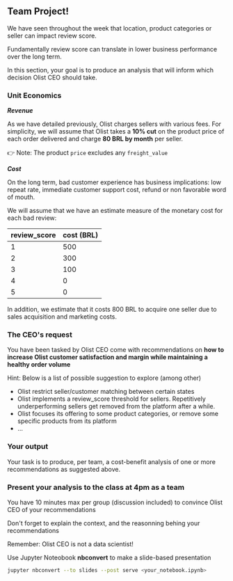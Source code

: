 ## Team Project!

We have seen throughout the week that location, product categories or seller can impact review score.

Fundamentally review score can translate in lower business performance over the long term.

In this section, your goal is to produce an analysis that will inform which decision Olist CEO should take.

### Unit Economics

***Revenue***

As we have detailed previously, Olist charges sellers with various fees. For simplicity, we will assume that Olist takes a **10% cut** on the product price of each order delivered and charge **80 BRL by month** per seller.

👉 Note: The product `price` excludes any `freight_value`

***Cost***

On the long term, bad customer experience has business implications: low repeat rate, immediate customer support cost, refund or non favorable word of mouth.

We will assume that we have an estimate measure of the monetary cost for each bad review:

review_score|cost (BRL)
---|---
1|500
2|300
3|100
4|0
5|0

In addition, we estimate that it costs 800 BRL to acquire one seller due to sales acquisition and marketing costs.

### The CEO's request

You have been tasked by Olist CEO come with recommendations on **how to increase Olist customer satisfaction and margin while maintaining a healthy order volume**

Hint: Below is a list of possible suggestion to explore (among other)
- Olist restrict seller/customer matching between certain states
- Olist implements a review_score threshold for sellers. Repetitively underperforming sellers get removed from the platform after a while.
- Olist focuses its offering to some product categories, or remove some specific products from its platform
- ...

### Your output

Your task is to produce, per team, a cost-benefit analysis of one or more recommendations as suggested above.

### Present your analysis to the class at 4pm as a team

You have 10 minutes max per group (discussion included) to convince Olist CEO of your recommendations

Don't forget to explain the context, and the reasonning behing your recommendations

Remember: Olist CEO is not a data scientist!

Use Jupyter Noteobook **nbconvert** to make a slide-based presentation

```bash
jupyter nbconvert --to slides --post serve <your_notebook.ipynb>
```
